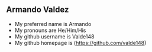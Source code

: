 ## Armando Valdez
- My preferred name is Armando
- My pronouns are He/Him/His
- My github username is Valde148
- My github homepage is (https://github.com/valde148)